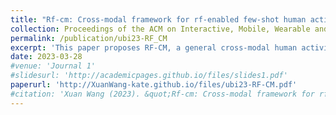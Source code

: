 ```yaml
---
title: "Rf-cm: Cross-modal framework for rf-enabled few-shot human activity recognition"
collection: Proceedings of the ACM on Interactive, Mobile, Wearable and Ubiquitous Technologies
permalink: /publication/ubi23-RF_CM
excerpt: 'This paper proposes RF-CM, a general cross-modal human activity recognition framework.  The key enabler is to leverage the knowledge learned from a massive WiFi dataset to build a radar-based HAR system with limited radar samples. It can significantly reduce the overhead of training data collection.'
date: 2023-03-28
#venue: 'Journal 1'
#slidesurl: 'http://academicpages.github.io/files/slides1.pdf'
paperurl: 'http://XuanWang-kate.github.io/files/ubi23-RF-CM.pdf'
#citation: 'Xuan Wang (2023). &quot;Rf-cm: Cross-modal framework for rf-enabled few-shot human activity recognition.&quot; <i>Journal 1</i>. 1(1).'
---
```

